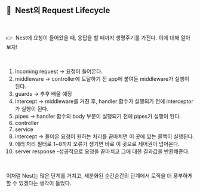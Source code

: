 <br>

## 🔎  Nest의 Request Lifecycle

<br>

👉  Nest에 요청이 들어왔을 때, 응답을 할 때까지 생명주기를 가진다.
이에 대해 알아보자!

<br>

1. Incoming request → 요청이 들어온다.
2. middleware → controller에 도달하기 전 app에 붙여둔 middleware가 실행이 된다.
3. guards → 추후 배울 예정
4. intercept → middleware를 거친 후, handler 함수가 실행되기 전에 interceptor가 실행이 된다.
5. pipes → handler 함수의 body 부분이 실행되기 전에 pipes가 실행이 된다.
6. controller
7. service
8. intercept → 들어온 요청이 원하는 처리를 끝마치면 이 곳에 있는 콜백이 실행된다.
9. 에러 처리 필터로 1~8까지 오류가 생기면 바로 이 곳으로 제어권이 넘어온다.
10. server response -성공적으로 요청을 끝마치고 그에 대한 결과값을 반환해준다.

<br>

이처럼 Nest는 많은 단계를 거치고, 세분화된 순간순간의 단계에서 로직을 더 풍부하게 할 수 있겠다는 생각이 들었다.

